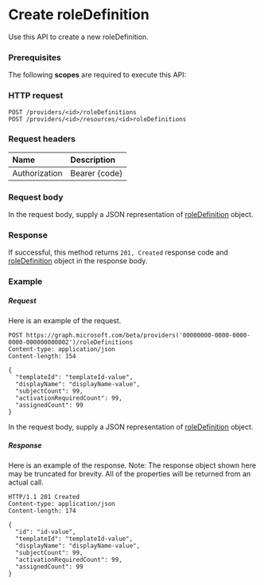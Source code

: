 # Create roleDefinition

Use this API to create a new roleDefinition.
### Prerequisites
The following **scopes** are required to execute this API: 
### HTTP request
<!-- { "blockType": "ignored" } -->
```http
POST /providers/<id>/roleDefinitions
POST /providers/<id>/resources/<id>roleDefinitions
```
### Request headers
| Name       | Description|
|:---------------|:----------|
| Authorization  | Bearer {code}|

<!--| Workbook-Session-Id  | Workbook session Id that determines if changes are persisted or not. Optional.|-->

### Request body
In the request body, supply a JSON representation of [roleDefinition](../resources/roledefinition.md) object.


### Response
If successful, this method returns `201, Created` response code and [roleDefinition](../resources/roledefinition.md) object in the response body.

### Example
##### Request
Here is an example of the request.
<!-- {
  "blockType": "request",
  "name": "create_roledefinition_from_roledefinitions"
}-->
```http
POST https://graph.microsoft.com/beta/providers('00000000-0000-0000-0000-000000000002')/roleDefinitions
Content-type: application/json
Content-length: 154

{
  "templateId": "templateId-value",
  "displayName": "displayName-value",
  "subjectCount": 99,
  "activationRequiredCount": 99,
  "assignedCount": 99
}
```
In the request body, supply a JSON representation of [roleDefinition](../resources/roledefinition.md) object.
##### Response
Here is an example of the response. Note: The response object shown here may be truncated for brevity. All of the properties will be returned from an actual call.
<!-- {
  "blockType": "response",
  "truncated": true,
  "@odata.type": "microsoft.graph.roleDefinition"
} -->
```http
HTTP/1.1 201 Created
Content-type: application/json
Content-length: 174

{
  "id": "id-value",
  "templateId": "templateId-value",
  "displayName": "displayName-value",
  "subjectCount": 99,
  "activationRequiredCount": 99,
  "assignedCount": 99
}
```

<!-- uuid: 8fcb5dbc-d5aa-4681-8e31-b001d5168d79
2015-10-25 14:57:30 UTC -->
<!-- {
  "type": "#page.annotation",
  "description": "Create roleDefinition",
  "keywords": "",
  "section": "documentation",
  "tocPath": ""
}-->